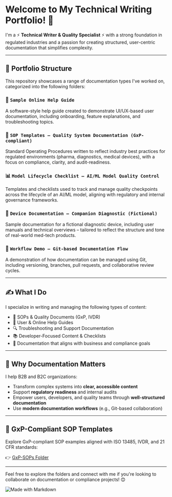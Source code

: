 # Welcome to My Technical Writing Portfolio! 👋  

I'm a ⚡ **Technical Writer & Quality Specialist** ⚡ with a strong foundation in regulated industries and a passion for creating structured, user-centric documentation that simplifies complexity.

---

## 🧩 Portfolio Structure  

This repository showcases a range of documentation types I've worked on, categorized into the following folders:

### 📘 `Sample Online Help Guide`  
A software-style help guide created to demonstrate UI/UX-based user documentation, including onboarding, feature explanations, and troubleshooting topics.

### 📄 `SOP Templates – Quality System Documentation (GxP-compliant)`  
Standard Operating Procedures written to reflect industry best practices for regulated environments (pharma, diagnostics, medical devices), with a focus on compliance, clarity, and audit-readiness.

### 📊 `Model Lifecycle Checklist – AI/ML Model Quality Control`  
Templates and checklists used to track and manage quality checkpoints across the lifecycle of an AI/ML model, aligning with regulatory and internal governance frameworks.

### 🧬 `Device Documentation – Companion Diagnostic (Fictional)`  
Sample documentation for a fictional diagnostic device, including user manuals and technical overviews – tailored to reflect the structure and tone of real-world med-tech products.

### 🔀 `Workflow Demo – Git-based Documentation Flow`  
A demonstration of how documentation can be managed using Git, including versioning, branches, pull requests, and collaborative review cycles.

---

## ✍️ What I Do  

I specialize in writing and managing the following types of content:  
- 🧩 SOPs & Quality Documents (GxP, IVDR)  
- 💬 User & Online Help Guides  
- 🔍 Troubleshooting and Support Documentation  
- 📚 Developer-Focused Content & Checklists  
- 🎯 Documentation that aligns with business and compliance goals

---

## 🚀 Why Documentation Matters  

I help B2B and B2C organizations:
- Transform complex systems into **clear, accessible content**
- Support **regulatory readiness** and internal audits
- Empower users, developers, and quality teams through **well-structured documentation**
- Use **modern documentation workflows** (e.g., Git-based collaboration)

---

## 📁 GxP-Compliant SOP Templates

Explore GxP-compliant SOP examples aligned with ISO 13485, IVDR, and 21 CFR standards:

👉 [GxP-SOPs Folder](./GxP-SOPs)

---

Feel free to explore the folders and connect with me if you're looking to collaborate on documentation or compliance projects! 😊  

![Made with Markdown](https://img.shields.io/badge/made%20with-Markdown-blue)


